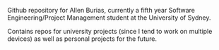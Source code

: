 Github repository for Allen Burias, currently a fifth year Software Engineering/Project Management student at the University of Sydney.

Contains repos for university projects (since I tend to work on multiple devices) as well as personal projects for the future.


<!---
raimeii/raimeii is a ✨ special ✨ repository because its `README.md` (this file) appears on your GitHub profile.
You can click the Preview link to take a look at your changes.
--->
